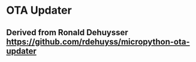 # OTA Updater
## Derived from Ronald Dehuysser <rdehuyss> https://github.com/rdehuyss/micropython-ota-updater